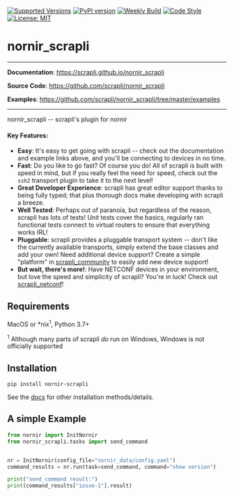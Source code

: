 [![Supported Versions](https://img.shields.io/pypi/pyversions/scrapli.svg)](https://pypi.org/project/nornir_scrapli)
[![PyPI version](https://badge.fury.io/py/scrapli.svg)](https://badge.fury.io/py/nornir_scrapli)
[![Weekly Build](https://github.com/scrapli/nornir_scrapli/workflows/Weekly%20Build/badge.svg)](https://github.com/scrapli/nornir_scrapli/actions?query=workflow%3A%22Weekly+Build%22)
[![Code Style](https://img.shields.io/badge/code%20style-black-000000.svg)](https://github.com/ambv/black)
[![License: MIT](https://img.shields.io/badge/License-MIT-blueviolet.svg)](https://opensource.org/licenses/MIT)

nornir_scrapli
==============

---

**Documentation**: <a href="https://scrapli.github.io/nornir_scrapli" target="_blank">https://scrapli.github.io/nornir_scrapli</a>

**Source Code**: <a href="https://github.com/scrapli/nornir_scrapli" target="_blank">https://github.com/scrapli/nornir_scrapli</a>

**Examples**: <a href="https://github.com/scrapli/nornir_scrapli/tree/master/examples" target="_blank">https://github.com/scrapli/nornir_scrapli/tree/master/examples</a>

---

nornir_scrapli -- scrapli's plugin for nornir


#### Key Features:

- __Easy__: It's easy to get going with scrapli -- check out the documentation and example links above, and you'll be 
  connecting to devices in no time.
- __Fast__: Do you like to go fast? Of course you do! All of scrapli is built with speed in mind, but if you really 
  feel the need for speed, check out the `ssh2` transport plugin to take it to the next level!
- __Great Developer Experience__: scrapli has great editor support thanks to being fully typed; that plus thorough 
  docs make developing with scrapli a breeze.
- __Well Tested__: Perhaps out of paranoia, but regardless of the reason, scrapli has lots of tests! Unit tests 
  cover the basics, regularly ran functional tests connect to virtual routers to ensure that everything works IRL! 
- __Pluggable__: scrapli provides a pluggable transport system -- don't like the currently available transports, 
  simply extend the base classes and add your own! Need additional device support? Create a simple "platform" in 
  [scrapli_community](https://github.com/scrapli/scrapli_community) to easily add new device support!
- __But wait, there's more!__: Have NETCONF devices in your environment, but love the speed and simplicity of 
  scrapli? You're in luck! Check out [scrapli_netconf](https://github.com/scrapli/scrapli_netconf)!


## Requirements

MacOS or \*nix<sup>1</sup>, Python 3.7+

<sup>1</sup> Although many parts of scrapli *do* run on Windows, Windows is not officially supported


## Installation

```
pip install nornir-scrapli
```

See the [docs](https://scrapli.github.io/nornir_scrapli/user_guide/installation) for other installation methods/details.



## A simple Example

```python
from nornir import InitNornir
from nornir_scrapli.tasks import send_command


nr = InitNornir(config_file="nornir_data/config.yaml")
command_results = nr.run(task=send_command, command="show version")

print("send_command result:")
print(command_results["iosxe-1"].result)
```
